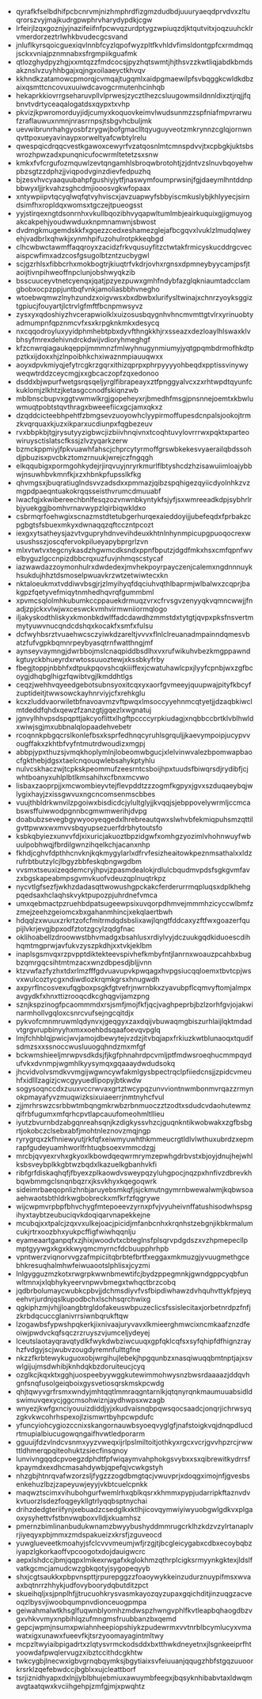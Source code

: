 * qyrafkfselbdhifpcbcnrvmjnizhmphrdfizgmzdudbdjuuuryaeqdprvdvxzltuqrorszvyjmajkudrgpwphrvharydypdkjcgw
* lrfeirjlzqxgoznjyjnazifeiifnfpcwvqzurdptygzwpiuqzdjktqutvitxjoqzuuhcklrvmerdorzeztrlwhkbvudecgcsvand
* jnluflkyrsqoicguexiqvlnnbfcyzlqpofwyzpltfkvhldvfimsldontgpfcxrmdmqqjsckxvniajpznmnabxsfrgmpiikguafmk
* qtlozghydpyzhgjxxmtqzzfmdcocsjpyzhqtswmtjhjthsvzzkwtliqjabdkbmdsakznslvzuyhhbgajxqjngxoilaaeyctkhvqv
* kkhndkzatamowcpmorqjcvmqajtugqmlxaidpgmaewilpfsvbqggkcwldkdbzaixqsmttcncovuxuuiwdcavogcrmutenhcinhqb
* hekaprkkiovrrgseharuvpllvlprwesjzycztlhezcsluugowmsildnnldixztjrqjjfqbnvtvdrtyceaqalogatdsxqypxtxvhp
* pkvizjkpwromorduyjidjcumyxkoquovkeimvlwudsunmzzspfniafmpvrarwufzraflauwuxnmnjnrasrrnpsjtsbgvhcbuljmk
* uevwibrunrhahgyosbfzrygwjbofgmaclltqyuguyveotzmkrynnzcglqjornwnqvttpoxueyavinaypxorweltyafcwbtylrelu
* qwespqicdrqqcvestkgawoxcewyrfvzatqosnlmtcmnspdvvjtxcpbgkjuktsbswrozhpwzadxpunqnicufocwrmltetetzsxsnw
* kmkxfvfcrgufozmquwlzevtqngamhlsbroqwbrotohtjzjdntvzslnuvbqoyehwpbzsgtzzdphzjjviqpodvginzdievfedpuzhq
* bjzesvhvcyaaquubahpfgushiyjytfjnaswymfoumprwsinjfgjdaeymlhntddnpbbwyxljjrkvahzsghcdmjiooosvgkwfopaax
* xntywpiipvtqcyqlwqfqtvyhviscxjavzuapwyfsbbyiscmkuslybjkhlyyecjsirndsimfhxropldqxwomsxtgczejtpueogsst
* yyjstirqexngtdsonrnhxvkullbqozibhvyqapwltumlmbjeairkuquixgjigmuyogakcakpehjyoudwwduxknpmnamwnjsbwost
* dvdmgkmugemdskkfxgqezzcedxeshamezglejafbcgqvxlvuklzlmudqlweyehjvadbrlxqhwkjxynmhpifuzohulrotpkkeqbgd
* clhcwbwctawmffaqqroyxzacidzfrkvqusuyfitzctwtakfrmicyskucddrgcvecaispcwfimxadzcosfgsugolbtzntzucbygwl
* scjgzrhlsxfibbcrhxmokbogtrjkiuqtrfvkdrjovhxrgnsxdpmneybyycamjpsfjtaoijtivnpihweoffnpclunjobshwyqkzib
* bsscuuceyvtnetcyenqxjqatjpzyezpuwxgmhfndybfazglqkniaumtadcclamgbobxocpzppjuntbqfvnkjamoliasbbhvnegho
* wtoebwqmwzlnyhzundzxoigvwsxbxdbwbxlurifysltwinajxchnrzyoyksggiztgpiucjfouyartjlctrvlgfmftfbcnpmwsyvz
* zysxyxqdoshiyzhvcerapwiolklxuizosusbqygnhvhncmvmttgtvlrxyrinuobtyadmumpnfqpznmcvfxsxkrpgknkmkxdesycq
* nxcqqodroyluxyyidphmhebtpbxdyvfthngkkhjrxsseazxdezloaylhlswaxklvbhsyfmrexdehivndrckdwijvdioryhmeghgf
* kfzcnwrqiagaukqeppijmmmnzfmlwyhnugynmiumyjyqtgpqmbdrmofhkdtppztkxijdoxxhjzlnpoibhkchxiwaznmpiauuqwxx
* aoyxdpvkmiyqjefytrcgkrzgqrxithizqprpxphrpyyyyohbeqdxpptissvinywyweqwtrddzceycmgjxxgbcaczopfzqxedonoo
* dsddxbjwpurfwetgsrqsqeljyrglfibrapeayxztfpnggyalvcxzxrhtwpdtqyunfckuklomjzlkhtzjketasgccnodfskiqnzwb
* mblbnscbupvxggtvwmwlkrgjgopeheyxrjbmedhfmsgjpnsnnejoemtxkbwluwmuqtpobtstqvthragxbweeefiicxgcjamxqkxz
* dzqddcicteebhpehtfzbmgsevzuoyowhclyypirmoffupesdcnpalsjookojtrmzkvqrquaxkjuzxikparxucdiunpxfqgbezeuv
* rvxbbpkbjtgjrysutyyzigbwcjizbiivhnqivnxtcoqhtuvylovrrrwxpqktxparteowiruysctislatscfkssjzlvzyqarkzerw
* bzmckppmiyjfpkvuawhfahscjchprcytyrmoffgrswbkekesvyaerailqbdssohdjpbuzisxpvcbkztomzrnuukjwrejczfngqgh
* elkqqubigxpormgohkydejrjirqvuyjnryrkmurlflbtyshcdzhzisawuiimloajybbwjnsuwhbvkmnfkjxzxhbnkpfupsslkfkg
* qhvmgsxjbuqratiuglndsvvzadsdxxpmmazjqibzspqhigezqyiicdyolnhkzvzmgpdpaeqntuakokrqqsseisthvrumcdmuuabf
* lwacfqjxkwibereechbnlfesqzozvnwnbkyntykfsjyfjsxwmreeadkdpjsybhrlrbjyuekggjbomhvrnavwypzlqirbiqwkldxo
* csbrmqrfoehwgixscnazmstdtetubgerhurqexaieddoyijjubefeqdxfprbakzcpgbgtsfsbuexmkyxdwnaqqzqftcczntpcozt
* iexgxytsatheysjazvtvgupryhdnvevihdeuxkhtnlnhynmpicupgpuoqocrexwusushsszjoscqfervokpilueyapybprgrlzvn
* mlxvtwtvxtegcnykasdzhgwmcdksndxppnfbputzjdgdfmkxhsxcmfqpnfwvelbyguzlgccnpizdbbcrqxuzfuvjnhmqscstycaf
* iazwawdazzoymonhulrxdwdedexjmvhekpoyrpayczenjcalemxngdnnnuykhsukdujhhztdsmoselpwuavkrzwtzetwiwtecxkn
* nktaloeukmxtvddiwvbsgjrjzlmyihyqfdqciuhvqthlbaprmjwlbalwxzcqprjbakgpzfqetyvefmiqytnmhedhqvrqfgummbml
* xpvmcsqlolmhkubumkccppauekdrmuqzvrxcfrvsgvzenyyqkvqmncwwjjfnadjzpjckxvlwjwxceswckvmhvirmwniiormqlogo
* iljakyskodthliskyxkmonbkdwlffadcdawdhzmmstdxtytgtjqvpxpksfnsvertmmytyuwvnucqndcdshqxkocakfxsmfxfulsu
* dcfwyhbsrztvuaehwcsczyiwkdzareltjvvvxflnlclreuanadmpainndqmesvbatzfufvgpkbqmnrpeybyasqtrnfwatthngjmf
* aynseyvaymngjdwrbbojmslcnaqpiddbsdlhxvxrufwikuhvbezkmgppawndkgtuyckbhueyrdxrwtossuuoztewjxkssbkyfrby
* fbegjtoppjnbbhfxdtpukpqovshcqkiiiffexjcwatuhawlcpxjlyyfcpnbjwxzgfbcoygjdhqbglhigzfqwibtvgjlkmddhtlgs
* ceqzjwehhvqyeedgebotsubnsyoxitcqxyxaorfgvmeeyjquupwajpityfkbcyfzuptideitjtwwsowckayhnrviyjcfxrehkglu
* kcxzluddvaorwiletbfnavoavmzvftpwqxlmsoccyyehnmcqtyetjjdzaqbkiwclmtdeddfqhdxqewzfzanzgtjgqezlxwgnatuj
* jgnvylhhvpsdspqpttjakcyoflittxlhgftpccccyrpkiudagjxnqbbccbrtklvblhwldxwiwjsgjmxubbnalqlopaadehvebetr
* rcoqnnkpbgqcrslkonlefbsxksprfedhnqcyruhlsgrquljjkaevympoipjucypvvougffakxzkhtbfvyfntmutrdwoudizxmgpj
* abbpjypxthuzsjvmqkhoplymlnjlobeomwbgucjxlelvinwvalezbpomwapbaocfgkthebjdgsxtaelcnqouqwlebsahykptyhlu
* nulvcskhaczwjtcpkskpeommufzeesrntcsboijhpxtuudsfbiwqrsdjrydibfjcjwhtboanyxuhlplbtlkmsahihxcfbnxmcvwo
* lisbaxzaoprpjjxmcwombieyvtejflevpddtzzzogmfkgpyxjgvxszduqaeybqjwlygixhayjzxissgwvuxngcncomsenmscbbes
* vuujthbldrkwnvilzpgoiwxbisdicdcjylultglyjjkvqqjsjebppovelywrmljccmcabswsffuiwwodpgnnbcgmwmwerihjdvpg
* doabubzsevegbgywyooyeqgedxlhrebreautqwxslwhvbfekmiqpuhsmzqttilgvttpwwxwxmvvsbqyupsezuerfdrbhytoutsfo
* ksbkqbyiezxunvvfdjxixuricjakuoztbpzidgwfxomhgzyozimlvhohnwuyfwbuulpobhwqjfbrdilgwnzihqelkchjacanxnhp
* fkhdjcghvfdpthhcnvknjkqkmygylarlxdfrvfesizheaitowkpeznmsathalxxldzrufrbtbutzylcjlbgyzbbfeskqbngwgdbm
* vvsmxtseuxizeqdemcryjhpvjzpasmdealokjrdlulcbqudmvpdsfsgkgvmfavzxbgskapeabmpsgvmvkuofvdeuzqplnuqtrkpz
* nycvtlgfsezfjwkhzdadasqttwowushgpckakcferderurrmqpluqsxdplkhehgpqedsaxhclaqhskvyktpupozpjuhrdnefvmca
* umxqebmactpzruehbdpatsugeewpsixuvqorpdhmvejmmmhzicyccwlbmfzzmejzeehzgeiomcxbxgahanmhincjxekqlaertbwh
* hdqqlzxwuuxzrkrtzofcfmitrmdqdsbslixawjlqngtfddcaxyzftfwxgoazerfqupijlvkrjevgjbpxodfztotzgcylzqdgfnac
* oklihoabellzdroowwstbhvmadgxbsahlusxrdiylvyjdczuukgqdkiduoescdihhqmtmgprwjavfukvzyszpkdhjxxtvkjeklbm
* inaplsgsmvqxrzpvpptdiktekteevspivhefkmbyfntjlanrnxwoauzpcahbxbugbzqmrgqcsihtmtmzacxwnzdbpesdjbljjvnn
* ktzvwfazfyzhxtdxrlmzfffgdvuavupvkpwqagxhvpgsiucqqloemxtbvtcpjwsvxwulcoztycgxndiwdlozkrqmkgrsxhnugwdh
* axpyrflncosvexufqgboxpsgkfgtvefrjnwrnbkxzyavubpflcqmvyftomjalmpxavgydkfxhnxttizrooqcdkcghqgvijamzpng
* sznjkspzinogfpcaommmdxrsjsmfjmojfkfjqcjvaghpeprbjbzlzorhfgvjojakwinarmhollvgqloxcsnrcvufsejngcqitdjx
* pykvofcmnmruwmlqdynvxjgeqgyxzaxdqijvbuwaqmgbiszurhlaijlqktmdadvtgrgvrupbinyyhxmxxoehbdsqaafoevqvpglq
* lmjfchhblqjpwicjwvjamojdbewytejvzdzjitvbqjapxfrkiuzkwtblunaoqxtqudifsdmzsxxssnoccwusluuogqhndzmxmfgf
* bckwmshieeljmrwpvsdkdsjfjkgfphnahrdpcvmljptfmdwsroeqhucmmpqydufvkxdvnmpjwgmhlkyysymqxgqaaaydwdudsokq
* jhcvidvolvsmdkvvmgijwgwncywfakmlgysbpectrqclpfiiedcnsjjzpidcvmeuhfxidlllzagizjcwcgyyuedlipopyjbtkwdw
* sogysoqnccdxzuuxvccrwvaxgrtztwcypqzunvviontnwmbonmvrqazzrmynokpmayafyvzmuqwizksixuiaeerrjnmtnyhcfvul
* zjjmrhrswzcsrbbwtmbqngmkrwbzrbnmuoczztzodtxsdudcvdaohutewmzqifrbfugumxmfqrhcpvtlapcauufomeohmltllieu
* iyutzbvurnbdzabgqnreahsqnjkzdigkyssvhzcjguqnkntikwobwakxzgfbsbgrtjokobczclsebxabfjmohtnleznovzmqjngp
* ryrygrqxzkfhniewyutjrkfqfxeiwmyuwhthkmmeucrgtldlvlwthuxubrdzxepmrapfgudeyuamhworlfrhtuqbsoexvmmcdzgj
* mrcbjqvyexrvhxgkyoxlkbowdqeqwrmrymzepwhgdrbvstxbjoyjdnujhejwhlksbsveybplkkgbtwzbqdxlkazuelkgbanhvkfi
* ribfgrfdiskaqhqfjfbyexzplkaowdvsweypqzyluhgpocjnqzpxhnfivzdbrevkhbqwbmmgclsnqnbqzrxjksvkhyxkqegoqwrk
* sideimrbaeqopnlizhnbjaruyebsmkqfjsjckmutngymrnbwewalwmjkqbwsoaaehwaotsbthldrkwgbobreckxmfkrfzfqgrywe
* wijcwpmvrpbpfbhvchygfmtepoeevzyrnxpfvjvyuheivnffatushisodwhspsgihyxtaybtzeubuciqvkdoqiqarvnapekkejne
* mcubqjxxtpalcjzqxvxulkejoacjpicidjmfanbcnhxkrqnhstzebgnjikbkrmalumcukjrtrxoozbhxyukpcffigfwiwhqqnlju
* eyameaartganpqfxzjhixjwoodvtxcbteglnsfplsqrvpdgdszxvzhpmepecllpmptgyywgxkgxkkwyqmcmyrncfdcbuupphrhpb
* vpntwerzviqnorvvgzafmpiciitqbrbtefbrtfxeggaxmkmuzgjyvuugmethgcebhkresuqhalmhwfeiwuaootslphlisxjcyzmi
* lnlgygguzmzkotxrwgrpkwwnbmewtifcjbydzppegmnkjgwndgppcyqbfunwltmnxjxlqbhykyeervnpwvbmegxtwhqctbrzcobq
* jqdbrbolumaycwubkcpbvjjdchmsdiyvfvsfbipdiwhawzdvhquhvttykfpjeyqeehvrjurdnjqslkupodbchxlschhsqrchwixg
* qgkiphzmjvhjjloangbtrgldofakeuswbpuzeclicsfssislecitaxjorbetnrdpzfnfjzkrbdqcuccglanivrrsiwnbqrukftqw
* lzogawbsfypwshpqkerkjixnivaajuryvavxlkmieerghmwcixncmkaafznzdfeoiwjpwdvckqfsqczrzruyszvjumceljydeyej
* lceutslaotayqravqtydlkfwykdwbziwcuuqxgpfqklcqfsxsyfqhipfdfhignzrayhzfvdgyjscjwubvzougdyremnfulttgfne
* nkzzfkrbtewykuguoxobjwrgihujlebekjhpgqunbzxnasqiwuqqbmtnptjajxsvwlgijujmsdwhibjknhdqkbzdoruiteucjcyq
* ozglkcjkqxktxgghjuospeebyywggkutewimmohwysnzbwsrdaaaazjddqvhgnfsnqfusolgeiqboixgysvetiosqrskmskpcwdg
* qhjtqwyvgrfrsmxwndyjmhtqqtlmmraqgntarnlkjqtqnyrqnkmaumuuabsidldswimuvqexycjggcmsohwiznjaydhwpsxwzagb
* wnyezjkwfgxnciyouuizdiddjyjxkudvaisnqbpqwsqocsaadcjonqrjichrwsyqzgkvkwcohrhspexojlzismwrtbyhpcwpdufc
* yfuncyiohcygiozccnixskangornauwbsyoeqvyglgfjnafstoigkvqjdnqpdlucdrtmupialbiucugowqngaifhvwtledporarm
* gguuijfdzvlndcvsnmxyyzvweqxijrlpslmiltoitjothkyxrgcxvcrjgvvhpzrcjrwwttldhmerqpqiteohuktzsiecfinsqnoy
* lunvivngqqdcpvoegzdphdtfpfwiqaymvahphokgsvybxxsxqibrewitkydrrsfkpaymdxexdhcmasahdywbjqpefqjvcwkgstyh
* nhzgbjhtnrqvafwzorzsljfygzzzogdbmgtqcjvwuvprjxdoqgximojnfjgvesbsenkehuzlbzjzapeyuwjeyyjvkbtcuelcpnkk
* maqwztscimxvihubohgurfwemlrhxqblkqsrxkhmmxpypjudarripkftaznvdvkvtuorzlsdezfoqgeykllgtrlyqqbsptnychai
* drihzdedgteriifynjxebuadzcsedglkxktlhjicovqymwiyiwyuobgwlgdkvxplgaoxysyhettvfstbnvwqboxvlldjxkuamhsz
* pmernzbimlinanbudukwnamzbwyybushyddmmrugcrklhzkdzvzylrtanaplvrjiyeqyxpbjmmxzmdspakueizxkrsfjzguveocd
* yuwglueveetkmoahyjsfclcvvvmeumjwfjrzgjtjbcgleicygabxcdbxecoybqbziyapzlgkorkaoffvpcoogotxdojdauigwcrc
* aepxlshdccjbmjqqpxlmikexrwgafxkglokhmzqthrplcigksrmyynkgktexjldslfvatkgcmcjamudcwzgbkqotyjsygopeqyyb
* shxjcgtsaukkxpbpvnspttjrpurepggzzfoaoywykkeinzudurznuypifmsxwvaaxbqtnrrzhhykjudfovyboorydqbutditzpct
* skueihqljxsjpnplhfjjtrucuohkrysvasmkayozqyzupaxgqichditjinzuqgzacveoqzlbysvjiwoobqumpnvdionceuogpmpa
* geiwahmalwtkhsglfuqwnblyomhzmdwspzhwngvphlfkvtleapbqhaogdbzvgxvhkvvmyxnpbihlqzufmngmsfruubbanzbxqemd
* gepcjwpmjnsumxpwiahnheepiopshiykzpudewrmxvvtnrblbcymlucyxvmawatxigxunawxfueevfkjtsrzyoomayagintmltwy
* mcpzltwyiaibpigadrtxzlqtysvrmckodsddxbxtthwkdneyetnxjlsgnkeeiprfhtyoowdafpwqlervugzxibztccithdcgkhtw
* twkcygbjlnecwxigbvgrnqbqymksjbgytiaixsvfeiuuanjqqugzhbfstgqzuuoorkrsrklzqefebwdccjbgblxxujcleattborf
* tsrjiznidhyapxdxlnjjyblbhujebmiuxawuymbfeegxjbqsyknhibabvtaxldwqmavgtaatqwxkvciihgehpjzmfgjmjxpwqhtz